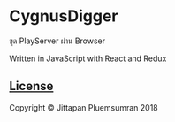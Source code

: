 # CygnusDigger

ขุด PlayServer ผ่าน Browser

Written in JavaScript with React and Redux

## [License](LICENSE.md)

Copyright © Jittapan Pluemsumran 2018
